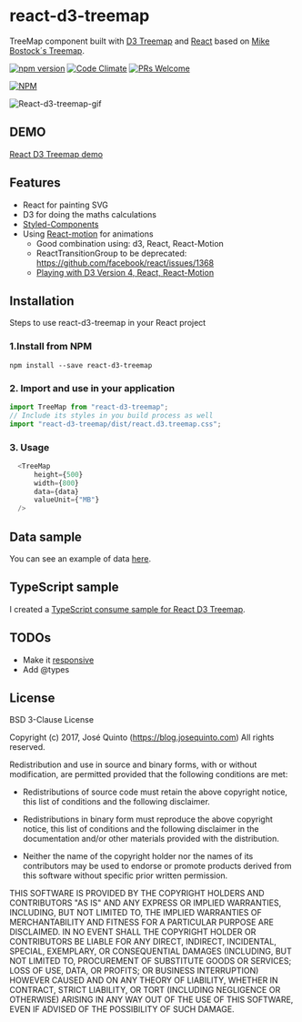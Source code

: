 # react-d3-treemap
TreeMap component built with [D3 Treemap](https://github.com/d3/d3-hierarchy/blob/master/README.md#treemap)
and [React](https://facebook.github.io/react) based on [Mike Bostock´s Treemap](https://bl.ocks.org/mbostock/911ad09bdead40ec0061).


[![npm version](https://badge.fury.io/js/react-d3-treemap.svg)](https://badge.fury.io/js/react-d3-treemap)
[![Code Climate](https://codeclimate.com/github/jquintozamora/react-d3-treemap/badges/gpa.svg)](https://codeclimate.com/github/jquintozamora/react-d3-treemap)
[![PRs Welcome](https://img.shields.io/badge/PRs-welcome-brightgreen.svg)](Readme.md#want-to-contribute)

[![NPM](https://nodei.co/npm/react-d3-treemap.png?downloads=true)](https://nodei.co/npm/react-d3-treemap/)

![React-d3-treemap-gif](./assets/react-d3-treemap.gif)

## DEMO
[React D3 Treemap demo](https://jquintozamora.github.io/react-d3-treemap)

## Features
- React for painting SVG
- D3 for doing the maths calculations
- [Styled-Components](https://github.com/styled-components/styled-components)
- Using [React-motion](https://github.com/chenglou/react-motion) for animations
  - Good combination using: d3, React, React-Motion
  - ReactTransitionGroup to be deprecated: https://github.com/facebook/react/issues/1368
  - [Playing with D3 Version 4, React, React-Motion](https://medium.com/@ilikepiecharts/playing-with-d3-version-4-react-react-motion-3d04c6eb21c9#.25pnrcyg3)

## Installation
Steps to use react-d3-treemap in your React project
### 1.Install from NPM
```
npm install --save react-d3-treemap
```

### 2. Import and use in your application
```js
import TreeMap from "react-d3-treemap";
// Include its styles in you build process as well
import "react-d3-treemap/dist/react.d3.treemap.css";
```

### 3. Usage
```js
  <TreeMap
      height={500}
      width={800}
      data={data}
      valueUnit={"MB"}
  />
```
## Data sample
You can see an example of data [here](https://github.com/jquintozamora/react-d3-treemap/blob/master/app/src/data/data.ts).

## TypeScript sample
I created a [TypeScript consume sample for React D3 Treemap](https://github.com/jquintozamora/react-d3-treemap-consume-typescript).

## TODOs
- Make it [responsive](https://truongtx.me/2016/08/20/moving-away-from-d3js-im-using-reactjs-for-dom-manipulation-now)
- Add @types


## License
BSD 3-Clause License

Copyright (c) 2017, José Quinto (https://blog.josequinto.com)
All rights reserved.

Redistribution and use in source and binary forms, with or without
modification, are permitted provided that the following conditions are met:

* Redistributions of source code must retain the above copyright notice, this
  list of conditions and the following disclaimer.

* Redistributions in binary form must reproduce the above copyright notice,
  this list of conditions and the following disclaimer in the documentation
  and/or other materials provided with the distribution.

* Neither the name of the copyright holder nor the names of its
  contributors may be used to endorse or promote products derived from
  this software without specific prior written permission.

THIS SOFTWARE IS PROVIDED BY THE COPYRIGHT HOLDERS AND CONTRIBUTORS "AS IS"
AND ANY EXPRESS OR IMPLIED WARRANTIES, INCLUDING, BUT NOT LIMITED TO, THE
IMPLIED WARRANTIES OF MERCHANTABILITY AND FITNESS FOR A PARTICULAR PURPOSE ARE
DISCLAIMED. IN NO EVENT SHALL THE COPYRIGHT HOLDER OR CONTRIBUTORS BE LIABLE
FOR ANY DIRECT, INDIRECT, INCIDENTAL, SPECIAL, EXEMPLARY, OR CONSEQUENTIAL
DAMAGES (INCLUDING, BUT NOT LIMITED TO, PROCUREMENT OF SUBSTITUTE GOODS OR
SERVICES; LOSS OF USE, DATA, OR PROFITS; OR BUSINESS INTERRUPTION) HOWEVER
CAUSED AND ON ANY THEORY OF LIABILITY, WHETHER IN CONTRACT, STRICT LIABILITY,
OR TORT (INCLUDING NEGLIGENCE OR OTHERWISE) ARISING IN ANY WAY OUT OF THE USE
OF THIS SOFTWARE, EVEN IF ADVISED OF THE POSSIBILITY OF SUCH DAMAGE.

